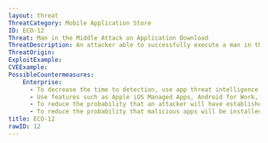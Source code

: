 ```yaml
---
layout: threat
ThreatCategory: Mobile Application Store
ID: ECO-12
Threat: Man in the Middle Attack on Application Download
ThreatDescription: An attacker able to successfully execute a man in the middle attack on a connection could intercept legitimate application requests, and return back malicious or illegitimate applications to the user.
ThreatOrigin:
ExploitExample:
CVEExample:
PossibleCountermeasures:
    Enterprise:
      - To decrease the time to detection, use app threat intelligence data to identify malicious applications installed on devices
      - Use features such as Apple iOS Managed Apps, Android for Work, or Samsung KNOX Workspace that provide additional separation between personal apps and enterprise apps to mitigate the impact of malicious behaviors.
      - To reduce the probability that an attacker will have established a MiTM on a session during which a user attempts to intall apps from a trusted source (e.g., official app store), recommend or require users to download apps when connected to a trusted and secured Wi-Fi network.
      - To reduce the probability that malicious apps will be installed on managed devices, use app-vetting tools or services in combination with MAM solutions to push vetted apps directly onto enrolled devices over trusted and secured Wi-Fi networks.
title: ECO-12
rawID: 12
---
```


